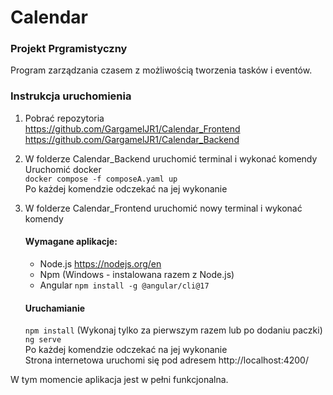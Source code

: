 # Calendar

### Projekt Prgramistyczny

Program zarządzania czasem z możliwością tworzenia tasków i eventów.

### Instrukcja uruchomienia

1. Pobrać repozytoria  
   https://github.com/GargamelJR1/Calendar_Frontend  
   https://github.com/GargamelJR1/Calendar_Backend

2. W folderze Calendar_Backend uruchomić terminal i wykonać komendy  
   Uruchomić docker  
   `docker compose -f composeA.yaml up`  
   Po każdej komendzie odczekać na jej wykonanie

3. W folderze Calendar_Frontend uruchomić nowy terminal i wykonać komendy

   #### Wymagane aplikacje:

   - Node.js https://nodejs.org/en
   - Npm (Windows - instalowana razem z Node.js)
   - Angular `npm install -g @angular/cli@17`

   #### Uruchamianie

   `npm install` (Wykonaj tylko za pierwszym razem lub po dodaniu paczki)  
   `ng serve`  
   Po każdej komendzie odczekać na jej wykonanie  
   Strona internetowa uruchomi się pod adresem http://localhost:4200/

W tym momencie aplikacja jest w pełni funkcjonalna.
